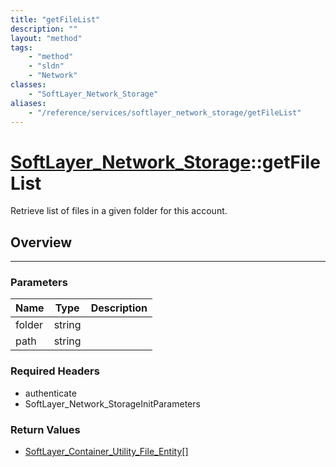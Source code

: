 ```yaml
---
title: "getFileList"
description: ""
layout: "method"
tags:
    - "method"
    - "sldn"
    - "Network"
classes:
    - "SoftLayer_Network_Storage"
aliases:
    - "/reference/services/softlayer_network_storage/getFileList"
---
```

# [SoftLayer_Network_Storage](/reference/services/SoftLayer_Network_Storage)::getFileList


Retrieve list of files in a given folder for this account.


## Overview 


-----

### Parameters 
|Name | Type | Description |
| --- | --- | --- |
|folder| string| |
|path| string| |


### Required Headers
* authenticate
* SoftLayer_Network_StorageInitParameters


### Return Values
* <a href='/reference/datatypes/SoftLayer_Container_Utility_File_Entity'>SoftLayer_Container_Utility_File_Entity[] </a>




